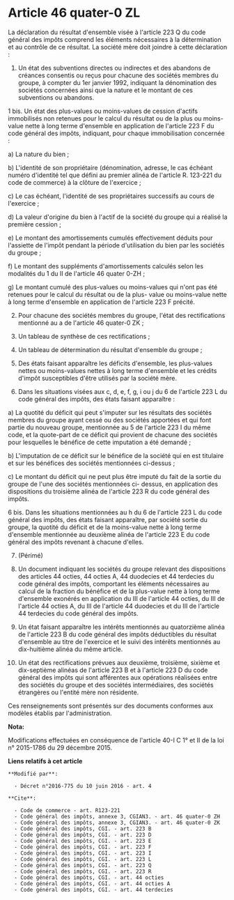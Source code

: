 # Article 46 quater-0 ZL

La déclaration du résultat d'ensemble visée à l'article 223 Q du code général des impôts comprend les éléments nécessaires à
la détermination et au contrôle de ce résultat. La société mère doit joindre à cette déclaration : 

1. Un état des subventions directes ou indirectes et des abandons de créances consentis ou reçus pour chacune des sociétés
membres du groupe, à compter du 1er janvier 1992, indiquant la dénomination des sociétés concernées ainsi que la nature et le
montant de ces subventions ou abandons. 

1 bis. Un état des plus-values ou moins-values de cession d'actifs immobilisés non retenues pour le calcul du résultat ou de
la plus ou moins-value nette à long terme d'ensemble en application de l'article 223 F du code général des impôts, indiquant,
pour chaque immobilisation concernée : 

a) La nature du bien ; 

b) L'identité de son propriétaire (dénomination, adresse, le cas échéant numéro d'identité tel que défini au premier alinéa
de l'article R. 123-221 du code de commerce) à la clôture de l'exercice ; 

c) Le cas échéant, l'identité de ses propriétaires successifs au cours de l'exercice ; 

d) La valeur d'origine du bien à l'actif de la société du groupe qui a réalisé la première cession ; 

e) Le montant des amortissements cumulés effectivement déduits pour l'assiette de l'impôt pendant la période d'utilisation du
bien par les sociétés du groupe ; 

f) Le montant des suppléments d'amortissements calculés selon les modalités du 1 du II de l'article 46 quater 0-ZH ; 

g) Le montant cumulé des plus-values ou moins-values qui n'ont pas été retenues pour le calcul du résultat ou de la plus-
value ou moins-value nette à long terme d'ensemble en application de l'article 223 F précité. 

2. Pour chacune des sociétés membres du groupe, l'état des rectifications mentionné au a de l'article 46 quater-0 ZK ; 

3. Un tableau de synthèse de ces rectifications ; 

4. Un tableau de détermination du résultat d'ensemble du groupe ; 

5. Des états faisant apparaître les déficits d'ensemble, les plus-values nettes ou moins-values nettes à long terme
d'ensemble et les crédits d'impôt susceptibles d'être utilisés par la société mère. 

6. Dans les situations visées aux c, d, e, f, g, i ou j du 6 de l'article 223 L du code général des impôts, des états faisant
apparaître : 

a) La quotité du déficit qui peut s'imputer sur les résultats des sociétés membres du groupe ayant cessé ou des sociétés
apportées et qui font partie du nouveau groupe, mentionnée au 5 de l'article 223 I du même code, et la quote-part de ce
déficit qui provient de chacune des sociétés pour lesquelles le bénéfice de cette imputation a été demandé ; 

b) L'imputation de ce déficit sur le bénéfice de la société qui en est titulaire et sur les bénéfices des sociétés
mentionnées ci-dessus ; 

c) Le montant du déficit qui ne peut plus être imputé du fait de la sortie du groupe de l'une des sociétés mentionnées ci-
dessus, en application des dispositions du troisième alinéa de l'article 223 R du code général des impôts. 

6 bis. Dans les situations mentionnées au h du 6 de l'article 223 L du code général des impôts, des états faisant apparaître,
par société sortie du groupe, la quotité du déficit et de la moins-value nette à long terme d'ensemble mentionnée au deuxième
alinéa de l'article 223 E du code général des impôts revenant à chacune d'elles. 

7. (Périmé) 

8. Un document indiquant les sociétés du groupe relevant des dispositions des articles 44 octies, 44 octies A, 44 duodecies
et 44 terdecies du code général des impôts, comportant les éléments nécessaires au calcul de la fraction du bénéfice et de la
plus-value nette à long terme d'ensemble exonérés en application du III de l'article 44 octies, du III de l'article 44 octies
A, du III de l'article 44 duodecies et du III de l'article 44 terdecies du code général des impôts. 

9. Un état faisant apparaître les intérêts mentionnés au quatorzième alinéa de l'article 223 B du code général des impôts
déductibles du résultat d'ensemble au titre de l'exercice et le suivi des intérêts mentionnés au dix-huitième alinéa du même
article. 

10. Un état des rectifications prévues aux deuxième, troisième, sixième et dix-septième alinéas de l'article 223 B et à
l'article 223 D du code général des impôts qui sont afférentes aux opérations réalisées entre des sociétés du groupe et des
sociétés intermédiaires, des sociétés étrangères ou l'entité mère non résidente. 

Ces renseignements sont présentés sur des documents conformes aux modèles établis par l'administration.

**Nota:**

Modifications effectuées en conséquence de l'article 40-I C 1° et II de la loi n° 2015-1786 du 29 décembre 2015.

**Liens relatifs à cet article**

	**Modifié par**:

	  - Décret n°2016-775 du 10 juin 2016 - art. 4

	**Cite**:

	  - Code de commerce - art. R123-221
	  - Code général des impôts, annexe 3, CGIAN3. - art. 46 quater-0 ZH
	  - Code général des impôts, annexe 3, CGIAN3. - art. 46 quater-0 ZK
	  - Code général des impôts, CGI. - art. 223 B
	  - Code général des impôts, CGI. - art. 223 D
	  - Code général des impôts, CGI. - art. 223 E
	  - Code général des impôts, CGI. - art. 223 F
	  - Code général des impôts, CGI. - art. 223 I
	  - Code général des impôts, CGI. - art. 223 L
	  - Code général des impôts, CGI. - art. 223 Q
	  - Code général des impôts, CGI. - art. 223 R
	  - Code général des impôts, CGI. - art. 44 octies
	  - Code général des impôts, CGI. - art. 44 octies A
	  - Code général des impôts, CGI. - art. 44 terdecies
